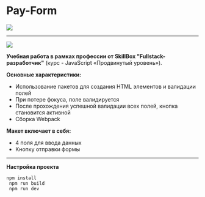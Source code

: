 # Pay-Form

![](https://img.shields.io/badge/version-1.0.0-green)

___

![](https://imageup.ru/img222/4053136/form.png)

**Учебная работа в рамках профессии от SkillBox "Fullstack-разработчик"** (курс - JavaScript «Продвинутый уровень»).

**Основные характеристики:**

+ Использование пакетов для создания HTML элементов и валидации полей
+ При потере фокуса, поле валидируется
+ После прохождения успешной валидации всех полей, кнопка становится активной
+ Сборка Webpack
  


**Макет включает в себя:**

+ 4 поля для ввода данных
+ Кнопку отправки формы

___
**Настройка проекта**

<code>npm install <br>
npm run build <br>
npm run dev </code>

